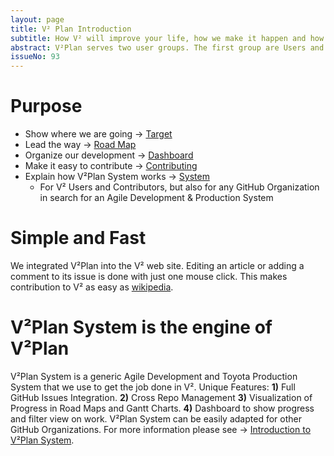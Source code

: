```yaml
---
layout: page
title: V² Plan Introduction
subtitle: How V² will improve your life, how we make it happen and how you can help.
abstract: V²Plan serves two user groups. The first group are Users and Contributors of V². The second group are GitHub users who are looking for an Agile Project Management and Toyota Production System to add to their GitHub Organization.
issueNo: 93
---
```




# Purpose <a name="purpose"></a>
- Show where we are going → [Target](https://v-squared.github.io/v2-Plan/target/)
- Lead the way → [Road Map](https://v-squared.github.io/v2-Plan/road-map/)
- Organize our development → [Dashboard](https://v-squared.github.io/v2-Plan/dashboard/)
- Make it easy to contribute → [Contributing](https://v-squared.github.io/v2-Plan/contributing/)
- Explain how V²Plan System works → [System](https://v-squared.github.io/v2-Plan/system/)
   - For V² Users and Contributors, but also for any GitHub Organization in search for an Agile Development & Production System


# Simple and Fast <a name="simple"></a>
We integrated V²Plan into the V² web site. Editing an article or adding a comment to its issue is done with just one mouse click. This makes contribution to V² as easy as [wikipedia](https://www.wikipedia.org/).


# V²Plan System is the engine of V²Plan <a name="engine"></a>
V²Plan System is a generic Agile Development and Toyota Production System  that we use to get the job done in V². Unique Features: **1)** Full GitHub Issues Integration. **2)** Cross Repo Management **3)** Visualization of Progress in Road Maps and Gantt Charts. **4)** Dashboard to show progress and filter view on work. V²Plan System can be easily adapted for other GitHub Organizations. For more information please see → [Introduction to V²Plan System](https://v-squared.github.io/v2-Plan/system/).

